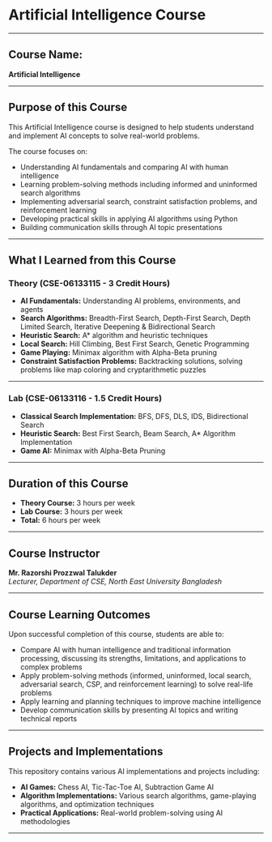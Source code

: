 #  Artificial Intelligence Course

---

##  **Course Name:**  
**Artificial Intelligence**

---

##  **Purpose of this Course**
This Artificial Intelligence course is designed to help students understand and implement AI concepts to solve real-world problems.  

The course focuses on:  
- Understanding AI fundamentals and comparing AI with human intelligence  
- Learning problem-solving methods including informed and uninformed search algorithms  
- Implementing adversarial search, constraint satisfaction problems, and reinforcement learning  
- Developing practical skills in applying AI algorithms using Python  
- Building communication skills through AI topic presentations  

---

##  **What I Learned from this Course**

###  **Theory (CSE-06133115 - 3 Credit Hours)**
- **AI Fundamentals:** Understanding AI problems, environments, and agents  
- **Search Algorithms:** Breadth-First Search, Depth-First Search, Depth Limited Search, Iterative Deepening & Bidirectional Search  
- **Heuristic Search:** A* algorithm and heuristic techniques  
- **Local Search:** Hill Climbing, Best First Search, Genetic Programming  
- **Game Playing:** Minimax algorithm with Alpha-Beta pruning  
- **Constraint Satisfaction Problems:** Backtracking solutions, solving problems like map coloring and cryptarithmetic puzzles  

---

###  **Lab (CSE-06133116 - 1.5 Credit Hours)**
- **Classical Search Implementation:** BFS, DFS, DLS, IDS, Bidirectional Search  
- **Heuristic Search:** Best First Search, Beam Search, A* Algorithm Implementation  
- **Game AI:** Minimax with Alpha-Beta Pruning  

---

##  **Duration of this Course**
- **Theory Course:** 3 hours per week  
- **Lab Course:** 3 hours per week  
- **Total:** 6 hours per week  

---

##  **Course Instructor**
**Mr. Razorshi Prozzwal Talukder**  
*Lecturer, Department of CSE, North East University Bangladesh*  

---

##  **Course Learning Outcomes**
Upon successful completion of this course, students are able to:  
- Compare AI with human intelligence and traditional information processing, discussing its strengths, limitations, and applications to complex problems  
- Apply problem-solving methods (informed, uninformed, local search, adversarial search, CSP, and reinforcement learning) to solve real-life problems  
- Apply learning and planning techniques to improve machine intelligence  
- Develop communication skills by presenting AI topics and writing technical reports  

---

##  **Projects and Implementations**
This repository contains various AI implementations and projects including:  
- **AI Games:** Chess AI, Tic-Tac-Toe AI, Subtraction Game AI  
- **Algorithm Implementations:** Various search algorithms, game-playing algorithms, and optimization techniques  
- **Practical Applications:** Real-world problem-solving using AI methodologies  

---
